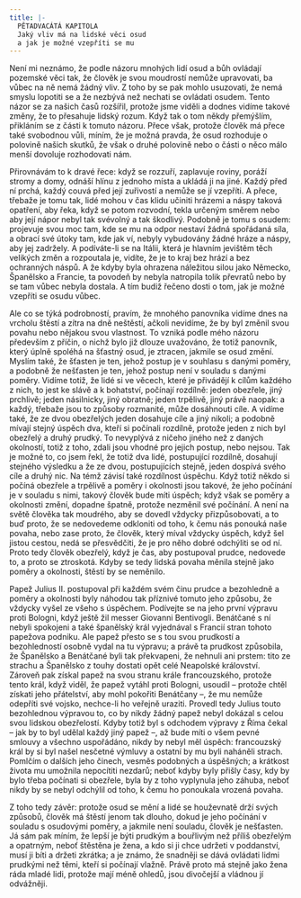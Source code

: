 ```yaml
---
title: |-
  PĚTADVACÁTÁ KAPITOLA
  Jaký vliv má na lidské věci osud
  a jak je možné vzepříti se mu
---
```


Není mi neznámo, že podle názoru mnohých lidí osud a bůh ovládají pozemské věci tak, že člověk je svou moudrostí nemůže upravovati, ba vůbec na ně nemá žádný vliv. Z toho by se pak mohlo usuzovati, že nemá smyslu lopotiti se a že nezbývá než nechati se ovládati osudem. Tento názor se za našich časů rozšířil, protože jsme viděli a dodnes vidíme takové změny, že to přesahuje lidský rozum. Když tak o tom někdy přemýšlím, přikláním se z části k tomuto názoru. Přece však, protože člověk má přece také svobodnou vůli, míním, že je možná pravda, že osud rozhoduje o polovině našich skutků, že však o druhé polovině nebo o části o něco málo menší dovoluje rozhodovati nám.

Přirovnávám to k dravé řece: když se rozzuří, zaplavuje roviny, poráží stromy a domy, odnáší hlínu z jednoho místa a ukládá ji na jiné. Každý před ní prchá, každý couvá před její zuřivostí a nemůže se jí vzepříti. A přece, třebaže je tomu tak, lidé mohou v čas klidu učiniti hrázemi a náspy taková opatření, aby řeka, když se potom rozvodní, tekla určeným směrem nebo aby její nápor nebyl tak svévolný a tak škodlivý. Podobně je tomu s osudem: projevuje svou moc tam, kde se mu na odpor nestaví žádná spořádaná síla, a obrací své útoky tam, kde jak ví, nebyly vybudovány žádné hráze a náspy, aby jej zadržely. A podíváte-li se na Itálii, která je hlavním jevištěm těch velikých změn a rozpoutala je, vidíte, že je to kraj bez hrází a bez ochranných náspů. A že kdyby byla ohrazena náležitou silou jako Německo, Španělsko a Francie, ta povodeň by nebyla natropila tolik převratů nebo by se tam vůbec nebyla dostala. A tím budiž řečeno dosti o tom, jak je možné vzepříti se osudu vůbec.

Ale co se týká podrobností, pravím, že mnohého panovníka vidíme dnes na vrcholu štěstí a zítra na dně neštěstí, ačkoli nevidíme, že by byl změnil svou povahu nebo nějakou svou vlastnost. To vzniká podle mého názoru především z příčin, o nichž bylo již dlouze uvažováno, že totiž panovník, který úplně spoléhá na šťastný osud, je ztracen, jakmile se osud změní. Myslím také, že šťasten je ten, jehož postup je v souhlasu s danými poměry, a podobně že nešťasten je ten, jehož postup není v souladu s danými poměry. Vidíme totiž, že lidé si ve věcech, které je přivádějí k cílům každého z nich, to jest ke slávě a k bohatství, počínají rozdílně: jeden obezřele, jiný prchlivě; jeden násilnicky, jiný obratně; jeden trpělivě, jiný právě naopak: a každý, třebaže jsou to způsoby rozmanité, může dosáhnouti cíle. A vidíme také, že ze dvou obezřelých jeden dosahuje cíle a jiný nikoli; a podobně mívají stejný úspěch dva, kteří si počínali rozdílně, protože jeden z nich byl obezřelý a druhý prudký. To nevyplývá z ničeho jiného než z daných okolností, totiž z toho, zdali jsou vhodné pro jejich postup, nebo nejsou. Tak je možné to, co jsem řekl, že totiž dva lidé, postupující rozdílně, dosahují stejného výsledku a že ze dvou, postupujících stejně, jeden dospívá svého cíle a druhý nic. Na témž závisí také rozdílnost úspěchu. Když totiž někdo si počíná obezřele a trpělivě a poměry i okolnosti jsou takové, že jeho počínání je v souladu s nimi, takový člověk bude míti úspěch; když však se poměry a okolnosti změní, dopadne špatně, protože nezměnil své počínání. A není na světě člověka tak moudrého, aby se dovedl vždycky přizpůsobovati, a to buď proto, že se nedovedeme odkloniti od toho, k čemu nás ponouká naše povaha, nebo zase proto, že člověk, který míval vždycky úspěch, když šel jistou cestou, nedá se přesvědčiti, že je pro něho dobré odchýliti se od ní. Proto tedy člověk obezřelý, když je čas, aby postupoval prudce, nedovede to, a proto se ztroskotá. Kdyby se tedy lidská povaha měnila stejně jako poměry a okolnosti, štěstí by se neměnilo.

Papež Julius II. postupoval při každém svém činu prudce a bezohledně a poměry a okolnosti byly náhodou tak příznivé tomuto jeho způsobu, že vždycky vyšel ze všeho s úspěchem. Podívejte se na jeho první výpravu proti Bologni, když ještě žil messer Giovanni Bentivogli. Benátčané s ní nebyli spokojeni a také španělský král vyjednával s Francií stran tohoto papežova podniku. Ale papež přesto se s tou svou prudkostí a bezohledností osobně vydal na tu výpravu; a právě ta prudkost způsobila, že Španělsko a Benátčané byli tak překvapeni, že nehnuli ani prstem: tito ze strachu a Španělsko z touhy dostati opět celé Neapolské království. Zároveň pak získal papež na svou stranu krále francouzského, protože tento král, když viděl, že papež vytáhl proti Bologni, usoudil – protože chtěl získati jeho přátelství, aby mohl pokořiti Benátčany –, že mu nemůže odepříti své vojsko, nechce-li ho veřejně uraziti. Provedl tedy Julius touto bezohlednou výpravou to, co by nikdy žádný papež nebyl dokázal s celou svou lidskou obezřelostí. Kdyby totiž byl s odchodem výpravy z Říma čekal – jak by to byl udělal každý jiný papež –, až bude míti o všem pevné smlouvy a všechno uspořádáno, nikdy by nebyl měl úspěch: francouzský král by si byl našel nesčetné výmluvy a ostatní by mu byli naháněli strach. Pomlčím o dalších jeho činech, vesměs podobných a úspěšných; a krátkost života mu umožnila nepocítiti nezdarů; neboť kdyby byly přišly časy, kdy by bylo třeba počínati si obezřele, byla by z toho vyplynula jeho záhuba, neboť nikdy by se nebyl odchýlil od toho, k čemu ho ponoukala vrozená povaha.

Z toho tedy závěr: protože osud se mění a lidé se houževnatě drží svých způsobů, člověk má štěstí jenom tak dlouho, dokud je jeho počínání v souladu s osudovými poměry, a jakmile není souladu, člověk je nešťasten. Já sám pak míním, že lepší je býti prudkým a bouřlivým než příliš obezřelým a opatrným, neboť štěstěna je žena, a kdo si ji chce udržeti v poddanství, musí ji bíti a držeti zkrátka; a je známo, že snadněji se dává ovládati lidmi prudkými než těmi, kteří si počínají vlažně. Právě proto má stejně jako žena ráda mladé lidi, protože mají méně ohledů, jsou divočejší a vládnou jí odvážněji.
